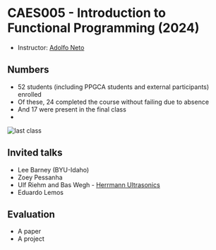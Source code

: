 # CAES005 - Introduction to Functional Programming (2024)

- Instructor: [Adolfo Neto](http://adolfont.github.io) 


## Numbers

- 52 students (including PPGCA students and external participants) enrolled
- Of these, 24 completed the course without failing due to absence
- And 17 were present in the final class
- 
![last class](https://github.com/user-attachments/assets/37c3a9b4-0b2c-4239-8583-4d39a9f8e727)



## Invited talks

- Lee Barney (BYU-Idaho)
- Zoey Pessanha
- Ulf Riehm and Bas Wegh - [Herrmann Ultrasonics](https://www.herrmannultrasonics.com/en-us/)
- Eduardo Lemos

## Evaluation

- A paper
- A project
